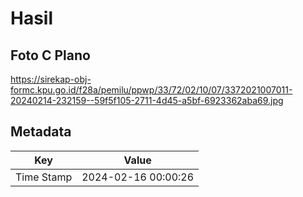 # Hasil

## Foto C Plano

https://sirekap-obj-formc.kpu.go.id/f28a/pemilu/ppwp/33/72/02/10/07/3372021007011-20240214-232159--59f5f105-2711-4d45-a5bf-6923362aba69.jpg


## Metadata

| Key        | Value               |
| ---------- | ------------------- |
| Time Stamp | 2024-02-16 00:00:26 |



